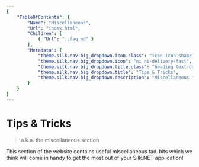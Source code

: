 ```yaml
---
{
    "TableOfContents": {
        "Name": "Miscellaneous",
        "Url": "index.html",
        "Children": [
            { "Url": "::faq.md" }
        ],
        "Metadata": {
            "theme.silk.nav.big_dropdown.icon.class": "icon icon-shape bg-gradient-danger rounded-circle text-white",
            "theme.silk.nav.big_dropdown.icon": "ni ni-delivery-fast",
            "theme.silk.nav.big_dropdown.title.class": "heading text-danger mb-md-1",
            "theme.silk.nav.big_dropdown.title": "Tips & Tricks",
            "theme.silk.nav.big_dropdown.description": "Miscellaneous further documentation for getting the most out of your Silk.NET applications."
        }
    }
}
---
```


# Tips &amp; Tricks

> a.k.a. the miscellaneous section

This section of the website contains useful miscellaneous tad-bits which we think will come in handy to get the most out of your Silk.NET application!